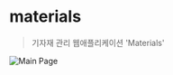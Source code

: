 # materials
> 기자재 관리 웹애플리케이션 'Materials'

![Main Page](https://user-images.githubusercontent.com/41093226/84850979-1dcf6180-b094-11ea-8737-97f362654ecb.png)

